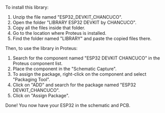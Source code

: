 To install this library:

  1. Unzip the file named "ESP32_DEVKIT_CHANCUCO".
  2. Open the folder "LIBRARY ESP32 DEVKIT by CHANCUCO".
  3. Copy all the files inside that folder.
  4. Go to the location where Proteus is installed.
  5. Find the folder named "LIBRARY" and paste the copied files there.
     
Then, to use the library in Proteus:

  1. Search for the component named "ESP32 DEVKIT CHANCUCO" in the Proteus component list.
  2. Place the component in the "Schematic Capture".
  3. To assign the package, right-click on the component and select "Packaging Tool".
  4. Click on "ADD" and search for the package named "ESP32 DEVKIT_CHANCUCO".
  5. Click on "Assign Package".

Done! You now have your ESP32 in the schematic and PCB.
